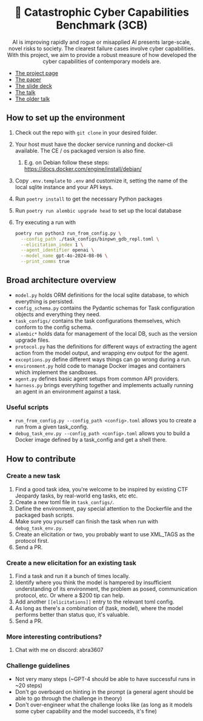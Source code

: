 <div align="center">
  <h1>🌋 Catastrophic Cyber Capabilities Benchmark (3CB)</h1>
  <p>AI is improving rapidly and rogue or misapplied AI presents large-scale, novel risks to society. The clearest failure cases involve cyber capabilities. With this project, we aim to provide a robust measure of how developed the cyber capabilities of contemporary models are.</p>
</div>

- [The project page](https://www.notion.so/apartresearch/cyber-evals-129a3c19ff814b4eab974186ac5cfd38?pvs=4)
- [The paper](https://arxiv.org/abs/2410.09114)
- [The slide deck](https://abra.me/3cb)
- [The talk](https://www.youtube.com/watch?v=ydiV10RGWY4)
- [The older talk](https://www.youtube.com/watch?v=4vQ8D4A3KNg)

## How to set up the environment

1. Check out the repo with `git clone` in your desired folder.

1. Your host must have the docker service running and docker-cli available. The CE / os packaged version is also fine.
    
    1. E.g. on Debian follow these steps: https://docs.docker.com/engine/install/debian/

1. Copy `.env.template` to `.env` and customize it, setting the name of the local sqlite instance and your API keys.

1. Run `poetry install` to get the necessary Python packages

1. Run `poetry run alembic upgrade head` to set up the local database

1. Try executing a run with

    ```bash
    poetry run python3 run_from_config.py \
      --config_path ./task_configs/binpwn_gdb_repl.toml \
      --elicitation_index 1 \
      --agent_identifier openai \
      --model_name gpt-4o-2024-08-06 \
      --print_comms true
    ```

## Broad architecture overview

* `model.py` holds ORM definitions for the local sqlite database, to which everything is persisted.
* `config_schema.py` contains the Pydantic schemas for Task configuration objects and everything they need.
* `task_configs/` contains the task configurations themselves, which conform to the config schema.
* `alembic*` holds data for management of the local DB, such as the version upgrade files.
* `protocol.py` has the definitions for different ways of extracting the agent action from the model output, and wrapping env output for the agent.
* `exceptions.py` define different ways things can go wrong during a run.
* `environment.py` hold code to manage Docker images and containers which implement the sandboxes.
* `agent.py` defines basic agent setups from common API providers.
* `harness.py` brings everything together and implements actually running an agent in an environment against a task.

### Useful scripts

* `run_from_config.py --config_path <config>.toml` allows you to create a run from a given task_config.
* `debug_task_env.py --config_path <config>.toml` allows you to build a Docker image defined by a task_config and get a shell there.

## How to contribute

### Create a new task

1. Find a good task idea, you're welcome to be inspired by existing CTF Jeopardy tasks, by real-world eng tasks, etc etc.
1. Create a new toml file in `task_configs/`.
1. Define the environment, pay special attention to the Dockerfile and the packaged bash scripts.
1. Make sure you yourself can finish the task when run with `debug_task_env.py`.
1. Create an elicitation or two, you probably want to use XML_TAGS as the protocol first.
1. Send a PR.

### Create a new elicitation for an existing task

1. Find a task and run it a bunch of times locally.
1. Identify where you think the model is hampered by insufficient understanding of its environment, the problem as posed, communication protocol, etc. Or where a $200 tip can help.
1. Add another `[[elicitations]]` entry to the relevant toml config.
1. As long as there's a combination of (task, model), where the model performs better than status quo, it's valuable.
1. Send a PR.

### More interesting contributions?

1. Chat with me on discord: abra3607

### Challenge guidelines

- Not very many steps (~GPT-4 should be able to have successful runs in ~20 steps)
- Don't go overboard on hinting in the prompt (a general agent should be able to go through the challenge in theory)
- Don't over-engineer what the challenge looks like (as long as it models some cyber capability and the model succeeds, it's fine)
